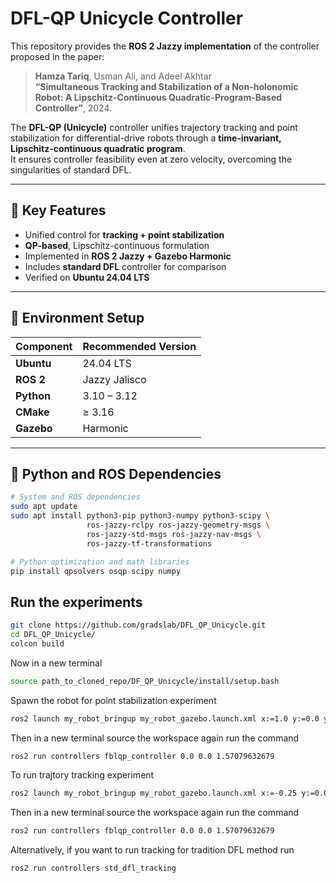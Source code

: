# DFL-QP Unicycle Controller

This repository provides the **ROS 2 Jazzy implementation** of the controller proposed in the paper:

> **Hamza Tariq**, Usman Ali, and Adeel Akhtar  
> **“Simultaneous Tracking and Stabilization of a Non-holonomic Robot: A Lipschitz-Continuous Quadratic-Program-Based Controller”**, 2024.  

The **DFL-QP (Unicycle)** controller unifies trajectory tracking and point stabilization for differential-drive robots through a **time-invariant, Lipschitz-continuous quadratic program**.  
It ensures controller feasibility even at zero velocity, overcoming the singularities of standard DFL.

---

## 🧠 Key Features
- Unified control for **tracking + point stabilization**
- **QP-based**, Lipschitz-continuous formulation
- Implemented in **ROS 2 Jazzy + Gazebo Harmonic**
- Includes **standard DFL** controller for comparison
- Verified on **Ubuntu 24.04 LTS**

---

## 🧩 Environment Setup

| Component | Recommended Version |
|------------|--------------------|
| **Ubuntu** | 24.04 LTS |
| **ROS 2** | Jazzy Jalisco |
| **Python** | 3.10 – 3.12 |
| **CMake** | ≥ 3.16 |
| **Gazebo** | Harmonic |

---

## 🧰 Python and ROS Dependencies
```bash
# System and ROS dependencies
sudo apt update
sudo apt install python3-pip python3-numpy python3-scipy \
                 ros-jazzy-rclpy ros-jazzy-geometry-msgs \
                 ros-jazzy-std-msgs ros-jazzy-nav-msgs \
                 ros-jazzy-tf-transformations

# Python optimization and math libraries
pip install qpsolvers osqp scipy numpy
```


## Run the experiments
```bash
git clone https://github.com/gradslab/DFL_QP_Unicycle.git
cd DFL_QP_Unicycle/
colcon build
```
Now in a new terminal 
```bash
source path_to_cloned_repo/DF_QP_Unicycle/install/setup.bash
```

Spawn the robot for point stabilization experiment
```bash
ros2 launch my_robot_bringup my_robot_gazebo.launch.xml x:=1.0 y:=0.0 yaw:=1.57079632679
```

Then in a new terminal source the workspace again run the command
```bash
ros2 run controllers fblqp_controller 0.0 0.0 1.57079632679
```

To run trajtory tracking experiment
```bash
ros2 launch my_robot_bringup my_robot_gazebo.launch.xml x:=-0.25 y:=0.0 yaw:=3.14159
```

Then in a new terminal source the workspace again run the command
```bash
ros2 run controllers fblqp_controller 0.0 0.0 1.57079632679
```
Alternatively, if you want to run tracking for tradition DFL method run 
```bash
ros2 run controllers std_dfl_tracking
```